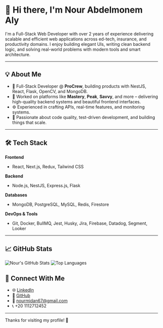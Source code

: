 # 👋 Hi there, I'm Nour Abdelmonem Aly

I'm a Full-Stack Web Developer with over 2 years of experience delivering scalable and efficient web applications across ed-tech, insurance, and productivity domains. I enjoy building elegant UIs, writing clean backend logic, and solving real-world problems with modern tools and smart architecture.

---

## 💡 About Me

- 🧠 Full-Stack Developer @ **ProCrew**, building products with NestJS, React, Flask, OpenCV, and MongoDB.
- 🧪 Worked on platforms like **Mastery**, **Peak**, **Savvy**, and more – delivering high-quality backend systems and beautiful frontend interfaces.
- ⚙️ Experienced in crafting APIs, real-time features, and monitoring systems.
- 🔧 Passionate about code quality, test-driven development, and building things that scale.

---

## 🛠️ Tech Stack

**Frontend**
- React, Next.js, Redux, Tailwind CSS

**Backend**
- Node.js, NestJS, Express.js, Flask

**Databases**
- MongoDB, PostgreSQL, MySQL, Redis, Firestore

**DevOps & Tools**
- Git, Docker, BullMQ, Jest, Husky, Jira, Firebase, Datadog, Segment, Looker

---

## 📈 GitHub Stats

![Nour's GitHub Stats](https://github-readme-stats.vercel.app/api?username=NourMidan&show_icons=true&theme=radical)
![Top Languages](https://github-readme-stats.vercel.app/api/top-langs/?username=NourMidan&layout=compact&theme=radical)


## 🤝 Connect With Me

- 🌐 [LinkedIn](https://www.linkedin.com/in/nourmidan/)
- 💼 [GitHub](https://github.com/NourMidan)
- 📧 nourmidan67@gmail.com
- 📞 +20 1112712452

---

Thanks for visiting my profile! 🚀
